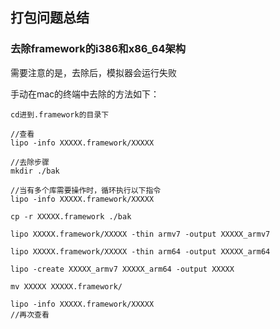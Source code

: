 ## 打包问题总结

### 去除framework的i386和x86_64架构

需要注意的是，去除后，模拟器会运行失败

手动在mac的终端中去除的方法如下：

```
cd进到.framework的目录下

//查看
lipo -info XXXXX.framework/XXXXX

//去除步骤
mkdir ./bak

//当有多个库需要操作时，循环执行以下指令
lipo -info XXXXX.framework/XXXXX

cp -r XXXXX.framework ./bak

lipo XXXXX.framework/XXXXX -thin armv7 -output XXXXX_armv7

lipo XXXXX.framework/XXXXX -thin arm64 -output XXXXX_arm64

lipo -create XXXXX_armv7 XXXXX_arm64 -output XXXXX

mv XXXXX XXXXX.framework/

lipo -info XXXXX.framework/XXXXX
//再次查看

```
